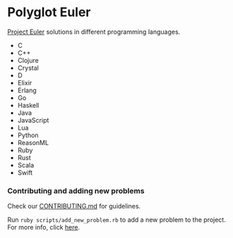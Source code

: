 # Polyglot Euler

[Project Euler](https://projecteuler.net) solutions in different programming languages.

- C
- C++
- Clojure
- Crystal
- D
- Elixir
- Erlang
- Go
- Haskell
- Java
- JavaScript
- Lua
- Python
- ReasonML
- Ruby
- Rust
- Scala
- Swift

### Contributing and adding new problems

Check our [CONTRIBUTING.md](https://github.com/FrankKair/polyglot-euler/blob/master/CONTRIBUTING.md) for guidelines.

Run `ruby scripts/add_new_problem.rb` to add a new problem to the project.
For more info, click [here](https://github.com/FrankKair/polyglot-euler/tree/master/scripts).

